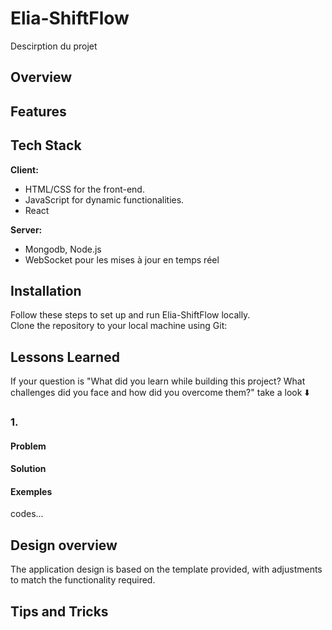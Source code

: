 # Elia-ShiftFlow
Descirption du projet

## Overview

## Features

## Tech Stack

**Client:** 
- HTML/CSS for the front-end.
- JavaScript for dynamic functionalities.
- React

**Server:** 
- Mongodb, Node.js
- WebSocket pour les mises à jour en temps réel

## Installation

Follow these steps to set up and run Elia-ShiftFlow locally.        
Clone the repository to your local machine using Git:

## Lessons Learned

 If your question is "What did you learn while building this project? What challenges did you face and how did you overcome them?" take a look ⬇️

### 1. 

#### Problem


#### Solution

#### Exemples

codes...

## Design overview

The application design is based on the template provided, with adjustments to match the functionality required.

## Tips and Tricks
